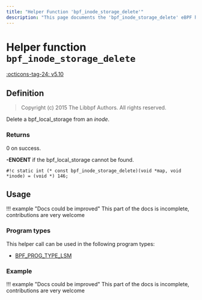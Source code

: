 ```yaml
---
title: "Helper Function 'bpf_inode_storage_delete'"
description: "This page documents the 'bpf_inode_storage_delete' eBPF helper function, including its definition, usage, program types that can use it, and examples."
---
```

# Helper function `bpf_inode_storage_delete`

<!-- [FEATURE_TAG](bpf_inode_storage_delete) -->
[:octicons-tag-24: v5.10](https://github.com/torvalds/linux/commit/8ea636848aca35b9f97c5b5dee30225cf2dd0fe6)
<!-- [/FEATURE_TAG] -->

## Definition

> Copyright (c) 2015 The Libbpf Authors. All rights reserved.


<!-- [HELPER_FUNC_DEF] -->
Delete a bpf_local_storage from an _inode_.

### Returns

0 on success.

**-ENOENT** if the bpf_local_storage cannot be found.

`#!c static int (* const bpf_inode_storage_delete)(void *map, void *inode) = (void *) 146;`
<!-- [/HELPER_FUNC_DEF] -->

## Usage

!!! example "Docs could be improved"
    This part of the docs is incomplete, contributions are very welcome

### Program types

This helper call can be used in the following program types:

<!-- DO NOT EDIT MANUALLY -->
<!-- [HELPER_FUNC_PROG_REF] -->
 * [BPF_PROG_TYPE_LSM](../program-type/BPF_PROG_TYPE_LSM.md)
<!-- [/HELPER_FUNC_PROG_REF] -->

### Example

!!! example "Docs could be improved"
    This part of the docs is incomplete, contributions are very welcome
